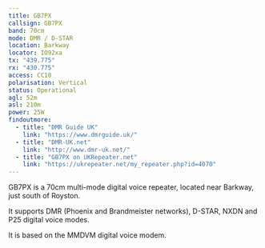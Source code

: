 ```yaml
---
title: GB7PX
callsign: GB7PX
band: 70cm
mode: DMR / D-STAR
location: Barkway
locator: IO92xa
tx: "439.775"
rx: "430.775"
access: CC10
polarisation: Vertical
status: Operational
agl: 52m
asl: 210m
power: 25W
findoutmore:
  - title: "DMR Guide UK"
    link: "https://www.dmrguide.uk/"
  - title: "DMR-UK.net"
    link: "http://www.dmr-uk.net/"
  - title: "GB7PX on UKRepeater.net"
    link: "https://ukrepeater.net/my_repeater.php?id=4070"
---
```

GB7PX is a 70cm multi-mode digital voice repeater, located near Barkway, just south of Royston. 

It supports DMR (Phoenix and Brandmeister networks), D-STAR, NXDN and P25 digital voice modes.

It is based on the MMDVM digital voice modem.